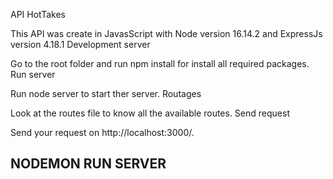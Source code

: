 API HotTakes

This API was create in JavasScript with Node version 16.14.2 and ExpressJs version 4.18.1
Development server

Go to the root folder and run npm install for install all required packages.
Run server

Run node server to start ther server.
Routages

Look at the routes file to know all the available routes.
Send request

Send your request on http://localhost:3000/.

## NODEMON RUN SERVER

